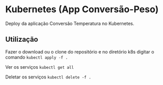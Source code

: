 
# Kubernetes (App Conversão-Peso)

Deploy da aplicação Conversão Temperatura no Kubernetes.


## Utilização

Fazer o download ou o clone do repositório e no diretório k8s digitar o comando `kubectl apply -f .`

Ver os serviços `kubectl get all`

Deletar os serviços `kubectl delete -f .`


